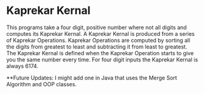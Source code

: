 # Kaprekar Kernal

This programs take a four digit, positive number where not all digits and computes its Kaprekar Kernal. A Kaprekar Kernal is produced from a series of Kaprekar Operations. Kaprekar Operations are computed by sorting all the digits from greatest to least and subtracting it from least to greatest. The Kaprekar Kernal is defined when the Kaprekar Operation starts to give you the same number every time. For four digit inputs the Kaprekar Kernal is always 6174.

**Future Updates: I might add one in Java that uses the Merge Sort Algorithm and OOP classes.
